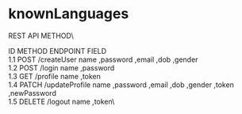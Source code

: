 # knownLanguages

REST API METHOD\

ID    METHOD   ENDPOINT           FIELD\
1.1   POST     /createUser        name ,password ,email ,dob ,gender\
1.2   POST     /login             name ,password\
1.3   GET      /profile           name ,token\
1.4   PATCH    /updateProfile     name ,password ,email ,dob ,gender ,token ,newPassword\
1.5   DELETE   /logout           name ,token\
 